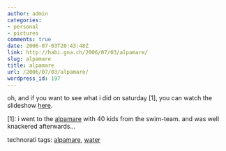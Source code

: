 ```yaml
---
author: admin
categories:
- personal
- pictures
comments: true
date: 2006-07-03T20:43:48Z
link: http://habi.gna.ch/2006/07/03/alpamare/
slug: alpamare
title: alpamare
url: /2006/07/03/alpamare/
wordpress_id: 197
---
```


oh, and if you want to see what i did on saturday [1], you can watch the slideshow [here](http://habi.gna.ch/pics/alpamare06/).



[1]: i went to the [alpamare](http://www.alpamare.ch/) with 40 kids from the swim-team. and was well knackered afterwards...





technorati tags: [alpamare](http://www.technorati.com/tag/alpamare), [water](http://www.technorati.com/tag/water)
